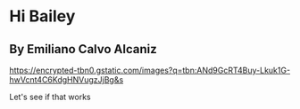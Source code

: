 # Hi Bailey
## By Emiliano Calvo Alcaniz

https://encrypted-tbn0.gstatic.com/images?q=tbn:ANd9GcRT4Buy-Lkuk1G-hwVcnt4C6KdgHNVugzJjBg&s

Let's see if that works





